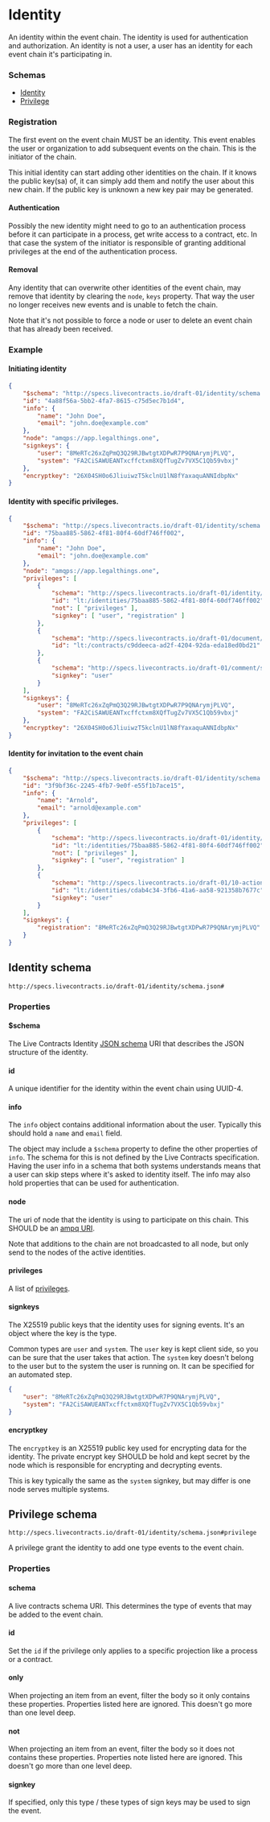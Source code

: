 # Identity

An identity within the event chain. The identity is used for authentication and authorization. An identity is not a
user, a user has an identity for each event chain it's participating in.

### Schemas

* [Identity](#identity-schema)
* [Privilege](#privilege-schema)

### Registration

The first event on the event chain MUST be an identity. This event enables the user or organization to add subsequent 
events on the chain. This is the initiator of the chain.

This initial identity can start adding other identities on the chain. If it knows the public key(sa) of, it can simply
add them and notify the user about this new chain. If the public key is unknown a new key pair may be generated.

#### Authentication

Possibly the new identity might need to go to an authentication process before it can participate in a process, get
write access to a contract, etc. In that case the system of the initiator is responsible of granting additional
privileges at the end of the authentication process.

#### Removal

Any identity that can overwrite other identities of the event chain, may remove that identity by clearing the `node`,
`keys` property. That way the user no longer receives new events and is unable to fetch the chain.

Note that it's not possible to force a node or user to delete an event chain that has already been received.

### Example

#### Initiating identity

```json
{
    "$schema": "http://specs.livecontracts.io/draft-01/identity/schema.json#",
    "id": "4a88f56a-5bb2-4fa7-8615-c75d5ec7b1d4",
    "info": {
        "name": "John Doe",
        "email": "john.doe@example.com"
    },
    "node": "amqps://app.legalthings.one",
    "signkeys": {
        "user": "8MeRTc26xZqPmQ3Q29RJBwtgtXDPwR7P9QNArymjPLVQ",
        "system": "FA2CiSAWUEANTxcffctxm8XQfTugZv7VX5C1Qb59vbxj"
    },
    "encryptkey": "26X04SH0o6JliuiwzT5kclnU1lN8fYaxaquANNIdbpNx"
}
```

#### Identity with specific privileges.

```json
{
    "$schema": "http://specs.livecontracts.io/draft-01/identity/schema.json#",
    "id": "75baa885-5862-4f81-80f4-60df746ff002",
    "info": {
        "name": "John Doe",
        "email": "john.doe@example.com"
    },
    "node": "amqps://app.legalthings.one",
    "privileges": [
        {
            "schema": "http://specs.livecontracts.io/draft-01/identity/schema.json#",
            "id": "lt:/identities/75baa885-5862-4f81-80f4-60df746ff002",
            "not": [ "privileges" ],
            "signkey": [ "user", "registration" ]
        },
        {
            "schema": "http://specs.livecontracts.io/draft-01/document/schema.json#",
            "id": "lt:/contracts/c9ddeeca-ad2f-4204-92da-eda18ed0bd21"
        },
        {
            "schema": "http://specs.livecontracts.io/draft-01/comment/schema.json#",
            "signkey": "user"
        }
    ],
    "signkeys": {
        "user": "8MeRTc26xZqPmQ3Q29RJBwtgtXDPwR7P9QNArymjPLVQ",
        "system": "FA2CiSAWUEANTxcffctxm8XQfTugZv7VX5C1Qb59vbxj"
    },
    "encryptkey": "26X04SH0o6JliuiwzT5kclnU1lN8fYaxaquANNIdbpNx"
}
```

#### Identity for invitation to the event chain

```json
{
    "$schema": "http://specs.livecontracts.io/draft-01/identity/schema.json#",
    "id": "3f9bf36c-2245-4fb7-9e0f-e55f1b7ace15",
    "info": {
        "name": "Arnold",
        "email": "arnold@example.com"
    },
    "privileges": [
        {
            "schema": "http://specs.livecontracts.io/draft-01/identity/schema.json#",
            "id": "lt:/identities/75baa885-5862-4f81-80f4-60df746ff002",
            "not": [ "privileges" ],
            "signkey": [ "user", "registration" ]
        },
        {
            "schema": "http://specs.livecontracts.io/draft-01/10-action/schema.json#",
            "id": "lt:/identities/cdab4c34-3fb6-41a6-aa58-921358b7677c",
            "signkey": "user"
        }
    ],
    "signkeys": {
        "registration": "8MeRTc26xZqPmQ3Q29RJBwtgtXDPwR7P9QNArymjPLVQ"
    }
}
```

## Identity schema

`http://specs.livecontracts.io/draft-01/identity/schema.json#`

### Properties

#### $schema

The Live Contracts Identity [JSON schema](http://json-schema.org) URI that describes the JSON structure of the identity.

#### id

A unique identifier for the identity within the event chain using UUID-4.

#### info

The `info` object contains additional information about the user. Typically this should hold a `name` and `email` field.

The object may include a `$schema` property to define the other properties of `info`. The schema for this is not defined
by the Live Contracts specification. Having the user info in a schema that both systems understands means that a user
can skip steps where it's asked to identity itself. The info may also hold properties that can be used for
authentication.

#### node

The uri of node that the identity is using to participate on this chain. This SHOULD be an
[ampq URI](https://www.rabbitmq.com/uri-spec.html).

Note that additions to the chain are not broadcasted to all node, but only send to the nodes of the active identities.

#### privileges

A list of [privileges](#privilege).

#### signkeys

The X25519 public keys that the identity uses for signing events. It's an object where the key is the type.

Common types are `user` and `system`. The `user` key is kept client side, so you can be sure that the user takes that
action. The `system` key doesn't belong to the user but to the system the user is running on. It can be specified for an
automated step.

```json
{
    "user": "8MeRTc26xZqPmQ3Q29RJBwtgtXDPwR7P9QNArymjPLVQ",
    "system": "FA2CiSAWUEANTxcffctxm8XQfTugZv7VX5C1Qb59vbxj"
}
```

#### encryptkey

The `encryptkey` is an X25519 public key used for encrypting data for the identity. The private encrypt key SHOULD be
hold and kept secret by the node which is responsible for encrypting and decrypting events.

This is key typically the same as the `system` signkey, but may differ is one node serves multiple systems.

## Privilege schema

`http://specs.livecontracts.io/draft-01/identity/schema.json#privilege`

A privilege grant the identity to add one type events to the event chain.

### Properties

#### schema

A live contracts schema URI. This determines the type of events that may be added to the event chain.

#### id

Set the `id` if the privilege only applies to a specific projection like a process or a contract.

#### only

When projecting an item from an event, filter the body so it only contains these properties. Properties listed here are
ignored. This doesn't go more than one level deep.

#### not

When projecting an item from an event, filter the body so it does not contains these properties. Properties note listed
here are ignored. This doesn't go more than one level deep.

#### signkey

If specified, only this type / these types of sign keys may be used to sign the event.
